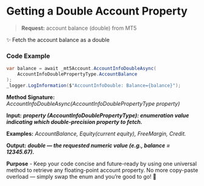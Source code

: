 # Getting a Double Account Property

> **Request:** account balance (double) from MT5

✨ Fetch the account balance as a double

### Code Example

```csharp
var balance = await _mt5Account.AccountInfoDoubleAsync(
    AccountInfoDoublePropertyType.AccountBalance
);
_logger.LogInformation($"AccountInfoDouble: Balance={balance}");
```

**Method Signature:** _AccountInfoDoubleAsync(AccountInfoDoublePropertyType property)_

**Input:** ***property (AccountInfoDoublePropertyType): enumeration value indicating which double‐precision property to fetch.***

**Examples:** _AccountBalance, Equity(current equity), FreeMargin, Credit._

**Output:** ***double — the requested numeric value (e.g., balance = 12345.67).***

**Purpose** - Keep your code concise and future-ready by using one universal method to retrieve any floating-point account property. No more copy-paste overload — simply swap the enum and you’re good to go! 🚀
